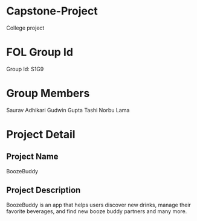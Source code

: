 # Capstone-Project
College project

# FOL Group Id
Group Id: S1G9

# Group Members
Saurav Adhikari
Gudwin Gupta
Tashi Norbu Lama

# Project Detail
## Project Name
BoozeBuddy

## Project Description
BoozeBuddy is an app that helps users discover new drinks, manage their favorite beverages, and find new booze buddy partners and many more.


